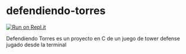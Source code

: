# defendiendo-torres

[![Run on Repl.it](https://repl.it/badge/github/stissoni/defendiendo-torres)](https://repl.it/github/stissoni/defendiendo-torres)

 Defendiendo Torres es un proyecto en C de un juego de tower defense jugado desde la terminal
